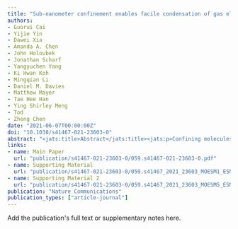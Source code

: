 ```yaml
---
title: "Sub-nanometer confinement enables facile condensation of gas electrolyte for low-temperature batteries"
authors:
- Guorui Cai
- Yijie Yin
- Dawei Xia
- Amanda A. Chen
- John Holoubek
- Jonathan Scharf
- Yangyuchen Yang
- Ki Hwan Koh
- Mingqian Li
- Daniel M. Davies
- Matthew Mayer
- Tae Hee Han
- Ying Shirley Meng
- Tod
- Zheng Chen
date: "2021-06-07T00:00:00Z"
doi: "10.1038/s41467-021-23603-0"
abstract: "<jats:title>Abstract</jats:title><jats:p>Confining molecules in the nanoscale environment can lead to dramatic changes of their physical and chemical properties, which opens possibilities for new applications. There is a growing interest in liquefied gas electrolytes for electrochemical devices operating at low temperatures due to their low melting point. However, their high vapor pressure still poses potential safety concerns for practical usages. Herein, we report facile capillary condensation of gas electrolyte by strong confinement in sub-nanometer pores of metal-organic framework (MOF). By designing MOF-polymer membranes (MPMs) that present dense and continuous micropore (~0.8 nm) networks, we show significant uptake of hydrofluorocarbon molecules in MOF pores at pressure lower than the bulk counterpart. This unique property enables lithium/fluorinated graphite batteries with MPM-based electrolytes to deliver a significantly higher capacity than those with commercial separator membranes (~500 mAh g<jats:sup>−1</jats:sup> vs. &lt;0.03 mAh g<jats:sup>−1</jats:sup>) at −40 °C under reduced pressure of the electrolyte.</jats:p>"
links:
- name: Main Paper
  url: "publication/s41467-021-23603-0/059.s41467-021-23603-0.pdf" 
- name: Supporting Material
  url: "publication/s41467-021-23603-0/059.s41467_2021_23603_MOESM1_ESM.pdf" 
- name: Supporting Material 2
  url: "publication/s41467-021-23603-0/059.s41467_2021_23603_MOESM5_ESM.pdf" 
publication: "Nature Communications"
publication_types: ["article-journal"]
---
```


Add the publication's full text or supplementary notes here.
